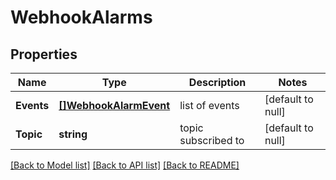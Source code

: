 # WebhookAlarms

## Properties
Name | Type | Description | Notes
------------ | ------------- | ------------- | -------------
**Events** | [**[]WebhookAlarmEvent**](webhook_alarm_event.md) | list of events | [default to null]
**Topic** | **string** | topic subscribed to | [default to null]

[[Back to Model list]](../README.md#documentation-for-models) [[Back to API list]](../README.md#documentation-for-api-endpoints) [[Back to README]](../README.md)

